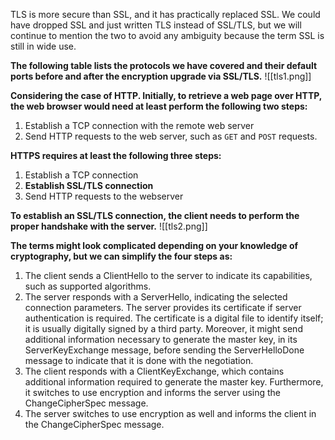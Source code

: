 TLS is more secure than SSL, and it has practically replaced SSL. We could have dropped SSL and just written TLS instead of SSL/TLS, but we will continue to mention the two to avoid any ambiguity because the term SSL is still in wide use.

**The following table lists the protocols we have covered and their default ports before and after the encryption upgrade via SSL/TLS.**
![[tls1.png]]

**Considering the case of HTTP. Initially, to retrieve a web page over HTTP, the web browser would need at least perform the following two steps:**
1. Establish a TCP connection with the remote web server
2. Send HTTP requests to the web server, such as `GET` and `POST` requests.

**HTTPS requires at least the following three steps:**
1. Establish a TCP connection
2. **Establish SSL/TLS connection**
3. Send HTTP requests to the webserver

**To establish an SSL/TLS connection, the client needs to perform the proper handshake with the server.**
![[tls2.png]]


**The terms might look complicated depending on your knowledge of cryptography, but we can simplify the four steps as:**
1. The client sends a ClientHello to the server to indicate its capabilities, such as supported algorithms.
2. The server responds with a ServerHello, indicating the selected connection parameters. The server provides its certificate if server authentication is required. The certificate is a digital file to identify itself; it is usually digitally signed by a third party. Moreover, it might send additional information necessary to generate the master key, in its ServerKeyExchange message, before sending the ServerHelloDone message to indicate that it is done with the negotiation.
3. The client responds with a ClientKeyExchange, which contains additional information required to generate the master key. Furthermore, it switches to use encryption and informs the server using the ChangeCipherSpec message.
4. The server switches to use encryption as well and informs the client in the ChangeCipherSpec message.

